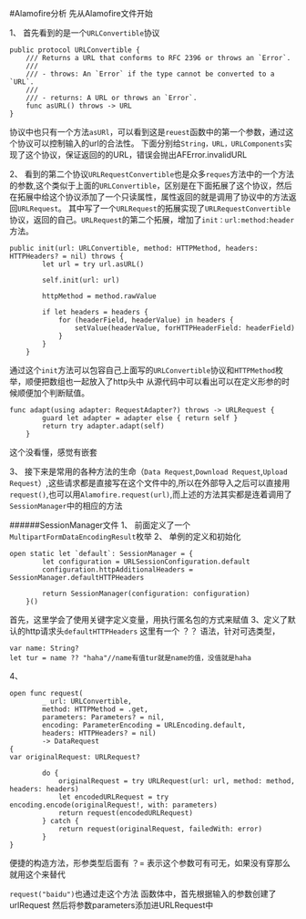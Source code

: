 #Alamofire分析
先从Alamofire文件开始

1、 首先看到的是一个`URLConvertible`协议

```
public protocol URLConvertible {
    /// Returns a URL that conforms to RFC 2396 or throws an `Error`.
    ///
    /// - throws: An `Error` if the type cannot be converted to a `URL`.
    ///
    /// - returns: A URL or throws an `Error`.
    func asURL() throws -> URL
}
```
协议中也只有一个方法`asURl`，可以看到这是`reuest`函数中的第一个参数，通过这个协议可以控制输入的url的合法性。
下面分别给`String，URL，URLComponents`实现了这个协议，保证返回的的URL，错误会抛出AFError.invalidURL

2、 看到的第二个协议`URLRequestConvertible`也是众多`reques`方法中的一个方法的参数,这个类似于上面的`URLConvertible`，区别是在下面拓展了这个协议，然后在拓展中给这个协议添加了一个只读属性，属性返回的就是调用了协议中的方法返回`URLRequest`。
其中写了一个`URLRequest`的拓展实现了`URLRequestConvertible`协议，返回的自己。`URLRequest`的第二个拓展，增加了`init：url:method:header`方法。

```
public init(url: URLConvertible, method: HTTPMethod, headers: HTTPHeaders? = nil) throws {
        let url = try url.asURL()

        self.init(url: url)

        httpMethod = method.rawValue

        if let headers = headers {
            for (headerField, headerValue) in headers {
                setValue(headerValue, forHTTPHeaderField: headerField)
            }
        }
    }
```
通过这个`init`方法可以包容自己上面写的`URLConvertible`协议和`HTTPMethod`枚举，顺便把数组也一起放入了http头中
从源代码中可以看出可以在定义形参的时候顺便加个判断赋值。

```
func adapt(using adapter: RequestAdapter?) throws -> URLRequest {
        guard let adapter = adapter else { return self }
        return try adapter.adapt(self)
    }
```

这个没看懂，感觉有嵌套

3、 接下来是常用的各种方法的生命（`Data Request`,`Download Request`,`Upload Request`）,这些请求都是直接写在这个文件中的,所以在外部导入之后可以直接用`request()`,也可以用`Alamofire.request(url)`,而上述的方法其实都是连着调用了`SessionManager`中的相应的方法

######SessionManager文件
1、 前面定义了一个`MultipartFormDataEncodingResult`枚举
2、 单例的定义和初始化

```
open static let `default`: SessionManager = {
        let configuration = URLSessionConfiguration.default
        configuration.httpAdditionalHeaders = SessionManager.defaultHTTPHeaders

        return SessionManager(configuration: configuration)
    }()

```
首先，这里学会了使用关键字定义变量，用执行匿名包的方式来赋值
3、定义了默认的http请求头`defaultHTTPHeaders`
这里有一个 ？？ 语法，针对可选类型，

```
var name: String?
let tur = name ?? "haha"//name有值tur就是name的值，没值就是haha
```

4、		

```
open func request(
        _ url: URLConvertible,
        method: HTTPMethod = .get,
        parameters: Parameters? = nil,
        encoding: ParameterEncoding = URLEncoding.default,
        headers: HTTPHeaders? = nil)
        -> DataRequest
{
var originalRequest: URLRequest?

        do {
            originalRequest = try URLRequest(url: url, method: method, headers: headers)
            let encodedURLRequest = try encoding.encode(originalRequest!, with: parameters)
            return request(encodedURLRequest)
        } catch {
            return request(originalRequest, failedWith: error)
        }
}

```

便捷的构造方法，形参类型后面有 ？= 表示这个参数可有可无，如果没有穿那么就用这个来替代

`request("baidu")`也通过走这个方法
函数体中，首先根据输入的参数创建了urlRequest
然后将参数parameters添加进URLRequest中
